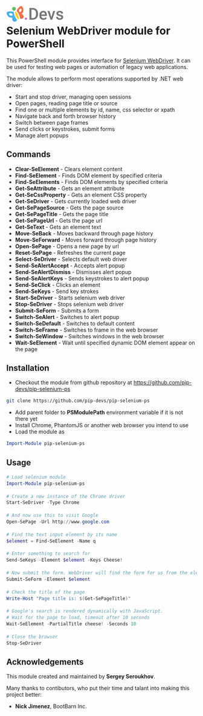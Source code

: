 # <img src="https://github.com/pip-devs/pip-selenium-ps/raw/master/artifacts/Logo.png" alt="Pip.Services Logo" style="max-width:30%"> <br/> Selenium WebDriver module for PowerShell

This PowerShell module provides interface for [Selenium WebDriver](http://www.seleniumhq.org/).
It can be used for testing web pages or automation of legacy web applications.

The module allows to perform most operations supported by .NET web driver:

* Start and stop driver, managing open sessions
* Open pages, reading page title or source
* Find one or multiple elements by id, name, css selector or xpath
* Navigate back and forth browser history
* Switch between page frames
* Send clicks or keystrokes, submit forms
* Manage alert popups

## Commands

* **Clear-SeElement** - Clears element content
* **Find-SeElement** - Finds DOM element by specified criteria
* **Find-SeElements** - Finds DOM elements by specified criteria
* **Get-SeAttribute** - Gets an element attribute
* **Get-SeCssProperty** - Gets an element CSS property
* **Get-SeDriver** - Gets currently loaded web driver
* **Get-SePageSource** - Gets the page source
* **Get-SePageTitle** - Gets the page title
* **Get-SePageUrl** - Gets the page url
* **Get-SeText** - Gets an element text
* **Move-SeBack** - Moves backward through page history
* **Move-SeForward** - Moves forward through page history
* **Open-SePage** - Opens a new page by url
* **Reset-SePage** - Refreshes the current page
* **Select-SeDriver** - Selects default web driver
* **Send-SeAlertAccept** - Accepts alert popup
* **Send-SeAlertDismiss** - Dismisses alert popup
* **Send-SeAlertKeys** - Sends keystrokes to alert popup
* **Send-SeClick** - Clicks an element
* **Send-SeKeys** - Send key strokes
* **Start-SeDriver** - Starts selenium web driver
* **Stop-SeDriver** - Stops selenium web driver
* **Submit-SeForm** - Submits a form
* **Switch-SeAlert** - Switches to alert popup
* **Switch-SeDefault** - Switches to default content
* **Switch-SeFrame** - Switches to frame in the web browser
* **Switch-SeWindow** - Switches windows in the web browser
* **Wait-SeElement** - Wait until specified dynamic DOM element appear on the page

## Installation

* Checkout the module from github repository at https://github.com/pip-devs/pip-selenium-ps

```bash
git clone https://github.com/pip-devs/pip-selenium-ps
```

* Add parent folder to **PSModulePath** environment variable if it is not there yet
* Install Chrome, PhantomJS or another web browser you intend to use
* Load the module as

```powershell
Import-Module pip-selenium-ps
```

## Usage

```powershell
# Load selenium module
Import-Module pip-selenium-ps

# Create a new instance of the Chrome driver
Start-SeDriver -Type Chrome

# And now use this to visit Google
Open-SePage -Url http://www.google.com

# Find the text input element by its name
$element = Find-SeElement -Name q

# Enter something to search for
Send-SeKeys -Element $element -Keys Cheese!

# Now submit the form. WebDriver will find the form for us from the element
Submit-SeForm -Element $element

# Check the title of the page
Write-Host "Page title is: $(Get-SePageTitle)"

# Google's search is rendered dynamically with JavaScript.
# Wait for the page to load, timeout after 10 seconds
Wait-SeElement -PartialTitle cheese! -Seconds 10

# Close the browser
Stop-SeDriver
```

## Acknowledgements

This module created and maintained by **Sergey Seroukhov**.

Many thanks to contibutors, who put their time and talant into making this project better:
- **Nick Jimenez**, BootBarn Inc.
